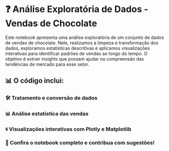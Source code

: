 # ❓ Análise Exploratória de Dados - Vendas de Chocolate

Este notebook apresenta uma análise exploratória de um conjunto de dados de vendas de chocolate. Nele, realizamos a limpeza e transformação dos dados, exploramos estatísticas descritivas e aplicamos visualizações interativas para identificar padrões de vendas ao longo do tempo. O objetivo é extrair insights que possam ajudar na compreensão das tendências de mercado para esse setor.

## 📊 O código inclui:

### 🛠️ Tratamento e conversão de dados

### 📊 Análise estatística das vendas

### 🌀 Visualizações interativas com Plotly e Matplotlib

### 📌 Confira o notebook completo e contribua com sugestões!

